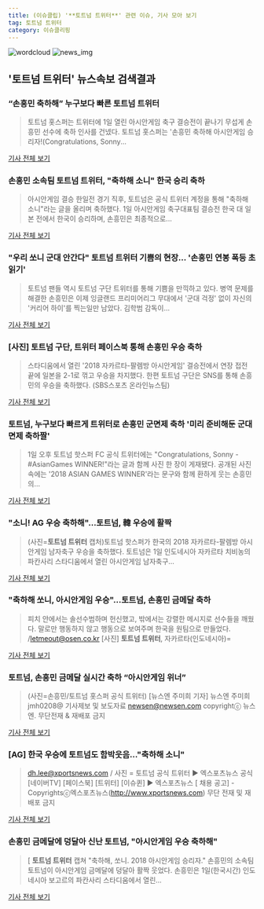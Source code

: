 ```yaml
---
title: (이슈클립) '**토트넘 트위터**' 관련 이슈, 기사 모아 보기
tag: 토트넘 트위터
category: 이슈클리핑
---
```

![wordcloud](https://s3.ap-northeast-2.amazonaws.com/lyrics101-wordcloud/2018-09-01-1535812578.png)
![news_img](https://user-images.githubusercontent.com/42597476/44507050-1206f400-a6e4-11e8-8d98-7ffbfebb353f.png)
## **'**토트넘 트위터**'** 뉴스속보 검색결과
### “손흥민 축하해” 누구보다 빠른 **토트넘 트위터**

>토트넘 홋스퍼는 트위터에 1일 열린 아시안게임 축구 결승전이 끝나기 무섭게 손흥민 선수에 축하 인사를 건넸다. 토트넘 홋스퍼는 '손흥민 축하해 아시안게임 승리자!(Congratulations, Sonny...

<a href="http://www.wikitree.co.kr/main/news_view.php?id=366181" target="_blank">기사 전체 보기</a>

### 손흥민 소속팀 **토트넘 트위터**, "축하해 소니" 한국 승리 축하

>아시안게임 결승 한일전 경기 직후, 토트넘은 공식 트위터 계정을 통해 "축하해 소니"라는 글을 올리며 축하했다. 1일 아시안게임 축구대표팀 결승전 한국 대 일본 전에서 한국이 승리하며, 손흥민은 최종적으로...

<a href="http://news.imaeil.com/Entertainments/2018090123265401246" target="_blank">기사 전체 보기</a>

### "우리 쏘니 군대 안간다" **토트넘 트위터** 기쁨의 현장… '손흥민 연봉 폭등 초읽기'

>토트넘 팬들 역시 토트넘 구단 트위터를 통해 기쁨을 만끽하고 있다. 병역 문제를 해결한 손흥민은 이제 잉글랜드 프리미어리그 무대에서 '군대 걱정' 없이 자신의 '커리어 하이'를 찍는일만 남았다. 김학범 감독이...

<a href="http://www.kyeongin.com/main/view.php?key=20180901010000111" target="_blank">기사 전체 보기</a>

### [사진] 토트넘 구단, 트위터 페이스북 통해 손흥민 우승 축하

>스타디움에서 열린 '2018 자카르타-팔렘방 아시안게임' 결승전에서 연장 접전 끝에 일본을 2-1로 꺾고 우승을 차지했다. 한편 토트넘 구단은 SNS를 통해 손흥민의 우승을 축하했다.   (SBS스포츠 온라인뉴스팀) 

<a href="https://programs.sbs.co.kr/sports/ag2018/article/56053/S10009194883" target="_blank">기사 전체 보기</a>

### 토트넘, 누구보다 빠르게 트위터로 손흥민 군면제 축하 '미리 준비해둔 군대 면제 축하짤'

>1일 오후 토트넘 핫스퍼 FC 공식 트위터에는 "Congratulations, Sonny - #AsianGames WINNER!"라는 글과 함께 사진 한 장이 게재됐다. 공개된 사진 속에는 '2018 ASIAN GAMES WINNER'라는 문구와 함께 환하게 웃는 손흥민의...

<a href="http://www.topstarnews.net/news/articleView.html?idxno=475070" target="_blank">기사 전체 보기</a>

### "소니! AG 우승 축하해"…토트넘, 韓 우승에 활짝

>(사진=**토트넘 트위터** 캡처)토트넘 핫스퍼가 한국의 2018 자카르타-팔렘방 아시안게임 남자축구 우승을 축하했다. 토트넘은 1일 인도네시아 자카르타 치비농의 파칸사리 스타디움에서 열린 아시안게임 남자축구...

<a href="http://www.nocutnews.co.kr/news/5025302" target="_blank">기사 전체 보기</a>

### "축하해 쏘니, 아시안게임 우승"...토트넘, 손흥민 금메달 축하

>피치 안에서는 솔선수범하며 헌신했고, 밖에서는 강렬한 메시지로 선수들을 깨웠다. 말로만 행동하지 않고 행동으로 보여주며 한국을 원팀으로 만들었다. /letmeout@osen.co.kr [사진] **토트넘 트위터**, 자카르타(인도네시아)=

<a href="http://www.osen.co.kr/article/G1110980237" target="_blank">기사 전체 보기</a>

### 토트넘, 손흥민 금메달 실시간 축하 “아시안게임 위너”

>(사진=손흥민/토트넘 홋스퍼 공식 트위터) [뉴스엔 주미희 기자] 뉴스엔 주미희 jmh0208@ 기사제보 및 보도자료 newsen@newsen.com copyrightⓒ 뉴스엔. 무단전재 & 재배포 금지

<a href="http://www.newsen.com/news_view.php?uid=201809012306273032" target="_blank">기사 전체 보기</a>

### [AG] 한국 우승에 토트넘도 함박웃음…"축하해 소니"

>dh.lee@xportsnews.com / 사진 = 토트넘 공식 트위터 ▶ 엑스포츠뉴스 공식 [네이버TV] [페이스북] [트위터] [이슈퀸] ▶ 엑스포츠뉴스 [ 채용 공고] - Copyrightsⓒ엑스포츠뉴스(http://www.xportsnews.com) 무단 전재 및 재배포 금지

<a href="http://www.xportsnews.com/?ac=article_view&entry_id=1014405" target="_blank">기사 전체 보기</a>

### 손흥민 금메달에 덩달아 신난 토트넘, "아시안게임 우승 축하해"

>[ **토트넘 트위터** 캡쳐 "축하해, 쏘니. 2018 아시안게임 승리자." 손흥민의 소속팀 토트넘이 아시안게임 금메달에 덩달아 활짝 웃었다. 손흥민은 1일(한국시간) 인도네시아 보고르의 파칸사리 스타디움에서 열린...

<a href="http://isplus.live.joins.com/news/article/aid.asp?aid=22525780" target="_blank">기사 전체 보기</a>


